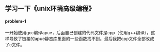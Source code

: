 ## 学习一下《unix环境高级编程》

#### problem-1
一开始使用gcc编译apue，后面自己创建的代码文件是cpp（使用g++编译），这样导致了链接的apue静态库里面的一些函数找不到。最后我把cpp文件全部改成了c文件。